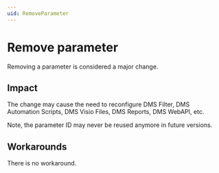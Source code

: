 ```yaml
---
uid: RemoveParameter
---
```


# Remove parameter

Removing a parameter is considered a major change.

## Impact

The change may cause the need to reconfigure DMS Filter, DMS Automation Scripts, DMS Visio Files, DMS Reports, DMS WebAPI, etc.

Note, the parameter ID may never be reused anymore in future versions.

## Workarounds

There is no workaround.

